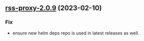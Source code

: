 

## [rss-proxy-2.0.9](https://github.com/succelle/charts/compare/rss-proxy-2.0.8...rss-proxy-2.0.9) (2023-02-10)

### Fix

- ensure new helm deps repo is used in latest releases as well.
  
  
